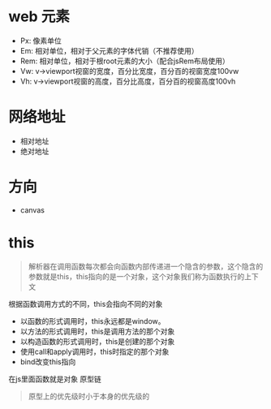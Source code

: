 # web 元素

- Px: 像素单位
- Em: 相对单位，相对于父元素的字体代销（不推荐使用）
- Rem: 相对单位，相对于根root元素的大小（配合jsRem布局使用）
- Vw: v->viewport视窗的宽度，百分比宽度，百分百的视窗宽度100vw
- Vh: v->viewport视窗的高度，百分比高度，百分百的视窗高度100vh

# 网络地址

- 相对地址
- 绝对地址

# 方向
- canvas

# this
> 解析器在调用函数每次都会向函数内部传递进一个隐含的参数，这个隐含的参数就是this，this指向的是一个对象，这个对象我们称为函数执行的上下文

根据函数调用方式的不同，this会指向不同的对象

- 以函数的形式调用时，this永远都是window。
- 以方法的形式调用时，this是调用方法的那个对象
- 以构造函数的形式调用时，this是创建的那个对象
- 使用call和apply调用时，this时指定的那个对象
- bind改变this指向

在js里面函数就是对象 原型链
> 原型上的优先级时小于本身的优先级的
